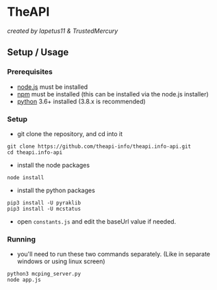 # TheAPI
*created by Iapetus11 & TrustedMercury*

## Setup / Usage
### Prerequisites
* [node.js](https://nodejs.org/) must be installed
* [npm](https://nodejs.org/) must be installed (this can be installed via the node.js installer)
* [python](https://www.python.org/downloads/) 3.6+ installed (3.8.x is recommended)

### Setup
* git clone the repository, and cd into it
```
git clone https://github.com/theapi-info/theapi.info-api.git
cd theapi.info-api
```
* install the node packages
```
node install
```
* install the python packages
```
pip3 install -U pyraklib
pip3 install -U mcstatus
```
* open `constants.js` and edit the baseUrl value if needed.

### Running
* you'll need to run these two commands separately. (Like in separate windows or using linux screen)
```
python3 mcping_server.py
node app.js
```
